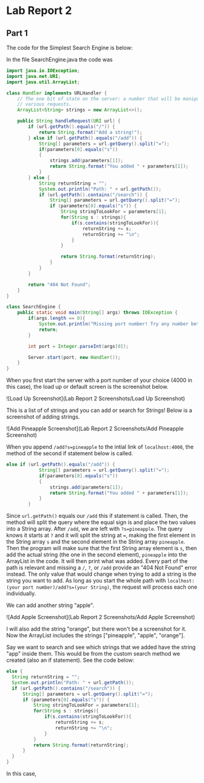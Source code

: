 # Lab Report 2

## Part 1
The code for the Simplest Search Engine is below:

In the file SearchEngine.java the code was

```java
import java.io.IOException;
import java.net.URI;
import java.util.ArrayList;

class Handler implements URLHandler {
    // The one bit of state on the server: a number that will be manipulated by
    // various requests.
    ArrayList<String> strings = new ArrayList<>();

    public String handleRequest(URI url) {
        if (url.getPath().equals("/")) {
            return String.format("Add a string!");
        } else if (url.getPath().equals("/add")) {
            String[] parameters = url.getQuery().split("=");
            if(parameters[0].equals("s"))
            {
                strings.add(parameters[1]);
                return String.format("You added " + parameters[1]);
            }
        } else {
            String returnString = "";
            System.out.println("Path: " + url.getPath());
            if (url.getPath().contains("/search")) {
                String[] parameters = url.getQuery().split("=");
                if (parameters[0].equals("s")) {
                    String stringToLookFor = parameters[1];
                    for(String s : strings){
                        if(s.contains(stringToLookFor)){
                            returnString += s;
                            returnString += "\n";
                        }
                    }

                    return String.format(returnString);
                }
            }
        }

        return "404 Not Found";
    }
}

class SearchEngine {
    public static void main(String[] args) throws IOException {
        if(args.length == 0){
            System.out.println("Missing port number! Try any number between 1024 to 49151");
            return;
        }

        int port = Integer.parseInt(args[0]);

        Server.start(port, new Handler());
    }
}
```
When you first start the server with a port number of your choice (4000 in this case), the load up or default screen is the screenshot below.

![Load Up Screenshot](Lab Report 2 Screenshots/Load Up Screenshot)

This is a list of of strings and you can add or search for Strings! Below is a screenshot of adding strings.

![Add Pineapple Screenshot](Lab Report 2 Screenshots/Add Pineapple Screenshot)

When you append `/add?s=pineapple` to the intial link of `localhost:4000`, the method of the second if statement below is called.
```java
else if (url.getPath().equals("/add")) {
            String[] parameters = url.getQuery().split("=");
            if(parameters[0].equals("s"))
            {
                strings.add(parameters[1]);
                return String.format("You added " + parameters[1]);
            }
        }
```

Since `url.getPath()` equals our `/add` this if statement is called. Then, the method will split the query where the equal sign is and place the two values into a String array. After `/add`, we are left with `?s=pineapple`. The query knows it starts at `?` and it will split the string at `=`, making the first element in the String array `s` and the second element in the String array `pineapple`. Then the program will make sure that the first String array element is `s`, then add the actual string (the one in the second element), `pineapple` into the ArrayList in the code. It will then print what was added. Every part of the path is relevant and missing a `/`, `?`, or `/add` provide an "404 Not Found" error instead. The only value that would change when trying to add a string is the string you want to add. As long as you start the whole path with `localhost:(your port number)/add?s=(your String)`, the request will process each one individually. 

We can add another string "apple".

![Add Apple Screenshot](Lab Report 2 Screenshots/Add Apple Screenshot)

I will also add the string "orange", but there won't be a screenshot for it. Now the ArrayList includes the strings ["pineapple", "apple", "orange"].

Say we want to search and see which strings that we added have the string "app" inside them. This would be from the custom search method we created (also an if statement). See the code below:

```java
else {
  String returnString = "";
  System.out.println("Path: " + url.getPath());
  if (url.getPath().contains("/search")) {
      String[] parameters = url.getQuery().split("=");
      if (parameters[0].equals("s")) {
          String stringToLookFor = parameters[1];
          for(String s : strings){
              if(s.contains(stringToLookFor)){
                  returnString += s;
                  returnString += "\n";
              }
          }
          return String.format(returnString);
      }
  }
}
```

In this case, 


